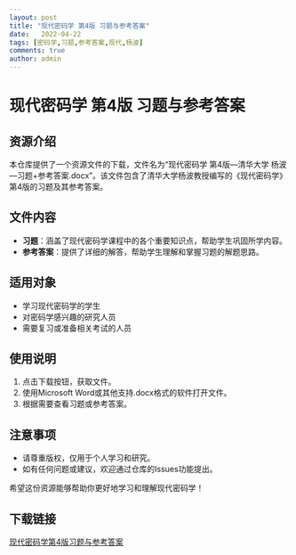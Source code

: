```yaml
---
layout: post
title: "现代密码学 第4版 习题与参考答案"
date:   2022-04-22
tags: [密码学,习题,参考答案,现代,杨波]
comments: true
author: admin
---
```

# 现代密码学 第4版 习题与参考答案

## 资源介绍

本仓库提供了一个资源文件的下载，文件名为“现代密码学 第4版—清华大学 杨波—习题+参考答案.docx”。该文件包含了清华大学杨波教授编写的《现代密码学》第4版的习题及其参考答案。

## 文件内容

- **习题**：涵盖了现代密码学课程中的各个重要知识点，帮助学生巩固所学内容。
- **参考答案**：提供了详细的解答，帮助学生理解和掌握习题的解题思路。

## 适用对象

- 学习现代密码学的学生
- 对密码学感兴趣的研究人员
- 需要复习或准备相关考试的人员

## 使用说明

1. 点击下载按钮，获取文件。
2. 使用Microsoft Word或其他支持.docx格式的软件打开文件。
3. 根据需要查看习题或参考答案。

## 注意事项

- 请尊重版权，仅用于个人学习和研究。
- 如有任何问题或建议，欢迎通过仓库的Issues功能提出。

希望这份资源能够帮助你更好地学习和理解现代密码学！

## 下载链接

[现代密码学第4版习题与参考答案](https://pan.quark.cn/s/45d09eb6ccde)